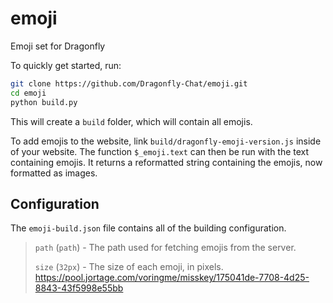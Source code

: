 # emoji
Emoji set for Dragonfly

To quickly get started, run:
```bash
git clone https://github.com/Dragonfly-Chat/emoji.git
cd emoji
python build.py
```
This will create a `build` folder, which will contain all emojis.

To add emojis to the website, link `build/dragonfly-emoji-version.js` inside of your website.
The function `$_emoji.text` can then be run with the text containing emojis. It returns a
reformatted string containing the emojis, now formatted as images. 

## Configuration
The `emoji-build.json` file contains all of the building configuration.

> `path` (`path`) - The path used for fetching emojis from the server.
>
> `size` (`32px`) - The size of each emoji, in pixels.
https://pool.jortage.com/voringme/misskey/175041de-7708-4d25-8843-43f5998e55bb